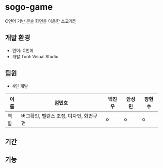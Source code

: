 # sogo-game
C언어 기반 콘솔 화면을 이용한 소고게임
## 개발 환경
- 언어: C언어
- 개발 Tool: Visual Studio
## 팀원
- 4인 개발

이름|엄민호|백진우|안성민|장현수|
---|---|---|---|---|
역할|버그확인, 벨런스 조정, 디자인, 화면구현|o|o|o|
## 기간
## 기능
